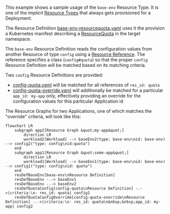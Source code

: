 This example shows a sample usage of the `base-env` Resource Type. It is one of the _implicit_ [Resource Types](https://developer.humanitec.com/platform-orchestrator/reference/resource-types/) that always gets provisioned for a Deployment.

The Resource Definition [base-env-resourcequota.yaml](./base-env-resourcequota.yaml) uses it the provision a Kubernetes manifest describing a [ResourceQuota](https://kubernetes.io/docs/concepts/policy/resource-quotas/) in the target namespace.

The `base-env` Resource Definition reads the configuration values from another Resource of type `config` using a [Resource Reference](https://developer.humanitec.com/platform-orchestrator/resources/resource-graph/#resource-references). The reference specifies a class (`config#quota`) so that the proper `config` Resource Definition will be matched based on its matching criteria.

Two `config` Resource Definitions are provided:

- [config-quota.yaml](config-quota.yaml) will be matched for all references of `res_id: quota`
- [config-quota-override.yaml](config-quota-override.yaml) will additionally be matched for a particular `app_id: my-app` only, effectively providing an override for the configuration values for this particular Application id

The Resource Graphs for two Applications, one of which matches the "override" criteria, will look like this:

```mermaid
flowchart LR
    subgraph app2[Resource Graph &quot;my-app&quot;]
        direction LR
        workload2[Workload] --> baseEnv2(type: base-env\nid: base-env) --> config2("type: config\nid:quota")
    end
    subgraph app1[Resource Graph &quot;some-app&quot;]
        direction LR
        workload1[Workload] --> baseEnv1(type: base-env\nid: base-env) --> config1("type: config\nid: quota")
    end
    resDefBaseEnv[base-env\nResource Definition]
    resDefBaseEnv -.-> baseEnv1
    resDefBaseEnv -.-> baseEnv2
    resDefQuotaConfig[config-quota\nResource Definition] -.->|criteria:\n- res_id: quota| config1
    resDefQuotaConfigOverride[config-quota-override\nResource Definition] -.->|criteria:\n- res_id: quota\n&nbsp;&nbsp;app_id: my-app| config2
```